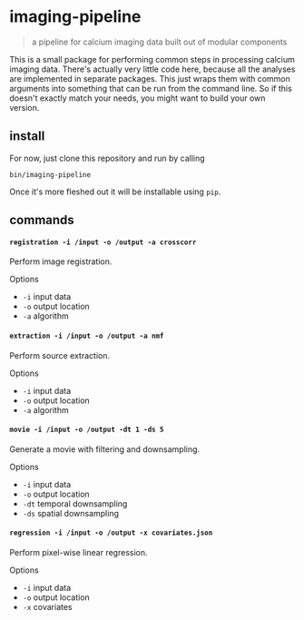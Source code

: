 # imaging-pipeline

> a pipeline for calcium imaging data built out of modular components

This is a small package for performing common steps in processing calcium imaging data. There's actually very little code here, because all the analyses are implemented in separate packages. This just wraps them with common arguments into something that can be run from the command line. So if this doesn't exactly match your needs, you might want to build your own version.

## install

For now, just clone this repository and run by calling

```
bin/imaging-pipeline
```

Once it's more fleshed out it will be installable using `pip`.

## commands

#### `registration -i /input -o /output -a crosscorr`

Perform image registration.

Options
- `-i` input data
- `-o` output location
- `-a` algorithm

#### `extraction -i /input -o /output -a nmf`

Perform source extraction.

Options
- `-i` input data
- `-o` output location
- `-a` algorithm

#### `movie -i /input -o /output -dt 1 -ds 5`

Generate a movie with filtering and downsampling.

Options
- `-i` input data
- `-o` output location
- `-dt` temporal downsampling
- `-ds` spatial downsampling

#### `regression -i /input -o /output -x covariates.json`

Perform pixel-wise linear regression.

Options
- `-i` input data
- `-o` output location
- `-x` covariates


